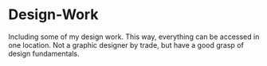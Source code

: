 # Design-Work
Including some of my design work. This way, everything can be accessed in one location. Not a graphic designer by trade, but have a good grasp of design fundamentals.
